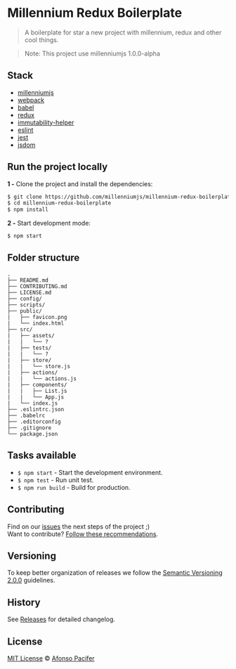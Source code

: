 # Millennium Redux Boilerplate

> A boilerplate for star a new project with millennium, redux and other cool things.

> Note: This project use millenniumjs 1.0.0-alpha

## Stack

- [millenniumjs](http://millenniumjs.github.io/)
- [webpack](https://webpack.github.io/)
- [babel](https://babeljs.io/)
- [redux](http://redux.js.org/)
- [immutability-helper](https://github.com/kolodny/immutability-helper)
- [eslint](http://eslint.org/)
- [jest](https://facebook.github.io/jest/)
- [jsdom](https://github.com/tmpvar/jsdom)


## Run the project locally

**1 -** Clone the project and install the dependencies:

```sh
$ git clone https://github.com/millenniumjs/millennium-redux-boilerplate.git
$ cd millennium-redux-boilerplate
$ npm install
```

**2 -** Start development mode:

```sh
$ npm start
```

## Folder structure

	.
	├── README.md
	├── CONTRIBUTING.md
	├── LICENSE.md
	├── config/
	├── scripts/
	├── public/
	|   ├── favicon.png
	|   └── index.html
	├── src/
	|   ├── assets/
	|   |   └── ?
	|   ├── tests/
	|   |   └── ?
	|   ├── store/
	|   |   └── store.js
	|   ├── actions/
	|   |   └── actions.js
	|   ├── components/
	|   |   ├── List.js
	|   |   └── App.js
	|   └── index.js
	├── .eslintrc.json
	├── .babelrc
	├── .editorconfig
	├── .gitignore
	└── package.json

## Tasks available

- `$ npm start` - Start the development environment.
- `$ npm test` - Run unit test.
- `$ npm run build` - Build for production.

## Contributing

Find on our [issues](https://github.com/millenniumjs/millennium-redux-boilerplate/issues/) the next steps of the project ;)
<br>
Want to contribute? [Follow these recommendations](https://github.com/millenniumjs/millennium-redux-boilerplater/blob/master/CONTRIBUTING.md).

## Versioning

To keep better organization of releases we follow the [Semantic Versioning 2.0.0](http://semver.org/) guidelines.

## History

See [Releases](https://github.com/millenniumjs/millennium-redux-boilerplater/releases) for detailed changelog.

## License

[MIT License](https://github.com/millenniumjs/millennium-redux-boilerplater/blob/master/LICENSE.md) © [Afonso Pacifer](http://afonsopacifer.github.io/)
